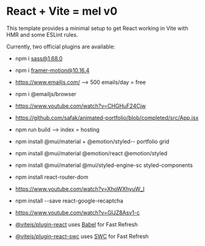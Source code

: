 # React + Vite = mel v0

This template provides a minimal setup to get React working in Vite with HMR and some ESLint rules.

Currently, two official plugins are available:
- npm i sass@1.68.0    
- npm i framer-motion@10.16.4
- https://www.emailjs.com/ --> 500 emails/day = free 
- npm i @emailjs/browser
- https://www.youtube.com/watch?v=CHGHuF24Cjw
- https://github.com/safak/animated-portfolio/blob/completed/src/App.jsx
- npm run build --> index = hosting
- npm install @mui/material + @emotion/styled-- portfolio grid
- npm install @mui/material @emotion/react @emotion/styled
- npm install @mui/material @mui/styled-engine-sc styled-components
- npm install react-router-dom
- https://www.youtube.com/watch?v=XhoWXhyuW_I
- npm install --save react-google-recaptcha
- https://www.youtube.com/watch?v=GlJZ8Asv1-c


- [@vitejs/plugin-react](https://github.com/vitejs/vite-plugin-react/blob/main/packages/plugin-react/README.md) uses [Babel](https://babeljs.io/) for Fast Refresh
- [@vitejs/plugin-react-swc](https://github.com/vitejs/vite-plugin-react-swc) uses [SWC](https://swc.rs/) for Fast Refresh
